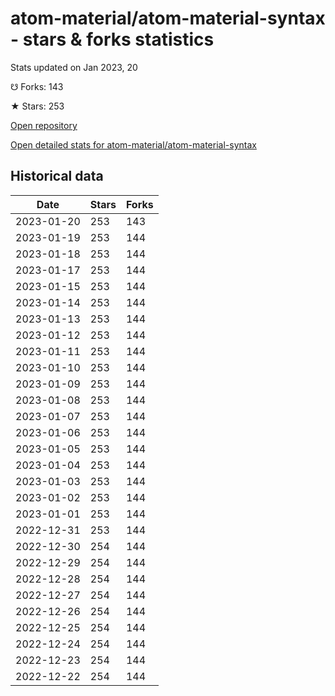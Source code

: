 # atom-material/atom-material-syntax - stars & forks statistics

Stats updated on Jan 2023, 20

☋ Forks: 143

★ Stars: 253

[Open repository](https://github.com/atom-material/atom-material-syntax)

[Open detailed stats for atom-material/atom-material-syntax](https://reviewgithub.com/rep/atom-material/atom-material-syntax)

## Historical data
| Date | Stars | Forks |
|------|-------|-------|
| 2023-01-20 | 253 | 143 | 
| 2023-01-19 | 253 | 144 | 
| 2023-01-18 | 253 | 144 | 
| 2023-01-17 | 253 | 144 | 
| 2023-01-15 | 253 | 144 | 
| 2023-01-14 | 253 | 144 | 
| 2023-01-13 | 253 | 144 | 
| 2023-01-12 | 253 | 144 | 
| 2023-01-11 | 253 | 144 | 
| 2023-01-10 | 253 | 144 | 
| 2023-01-09 | 253 | 144 | 
| 2023-01-08 | 253 | 144 | 
| 2023-01-07 | 253 | 144 | 
| 2023-01-06 | 253 | 144 | 
| 2023-01-05 | 253 | 144 | 
| 2023-01-04 | 253 | 144 | 
| 2023-01-03 | 253 | 144 | 
| 2023-01-02 | 253 | 144 | 
| 2023-01-01 | 253 | 144 | 
| 2022-12-31 | 253 | 144 | 
| 2022-12-30 | 254 | 144 | 
| 2022-12-29 | 254 | 144 | 
| 2022-12-28 | 254 | 144 | 
| 2022-12-27 | 254 | 144 | 
| 2022-12-26 | 254 | 144 | 
| 2022-12-25 | 254 | 144 | 
| 2022-12-24 | 254 | 144 | 
| 2022-12-23 | 254 | 144 | 
| 2022-12-22 | 254 | 144 | 

